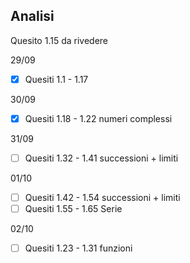 
## Analisi


Quesito 1.15 da rivedere

29/09
- [x] Quesiti 1.1 - 1.17

30/09
- [x] Quesiti 1.18 - 1.22    numeri complessi

31/09
- [ ] Quesiti 1.32 - 1.41    successioni + limiti

01/10
- [ ] Quesiti 1.42 - 1.54   successioni + limiti
- [ ] Quesiti 1.55 - 1.65 Serie

02/10
- [ ] Quesiti 1.23 - 1.31    funzioni





